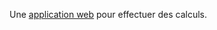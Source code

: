 Une [application web](https://clementberleux.github.io/calculatrice/index.html) pour effectuer des calculs.
